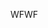 <span data-ttu-id="7456d-101">WF</span><span class="sxs-lookup"><span data-stu-id="7456d-101">WF</span></span>